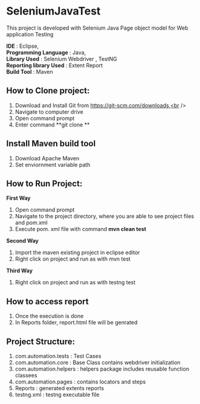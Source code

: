 # SeleniumJavaTest

This project is developed with Selenium Java Page object model for Web application Testing

**IDE** : Eclipse,<br />
**Programming Language** : Java,<br />
**Library Used** : Selenium Webdriver , TestNG<br />
**Reporting library Used** : Extent Report<br />
**Build Tool** : Maven<br />


## How to Clone project:
1. Download and Install Git from https://git-scm.com/downloads,<br />
2. Navigate to computer drive<br />
3. Open command prompt<br />
3. Enter command **git clone **<br />

## Install Maven build tool
1. Download Apache Maven<br />
2. Set enviornment variable path<br />

## How to Run Project:
**First Way**
1. Open command prompt <br />
2. Navigate to the project directory, where you are able to see project files and pom.xml<br />
3. Execute pom. xml file with command **mvn clean test** <br />

**Second Way**
1. Import the maven existing project in eclipse editor<br />
2. Right click on project and run as with mvn test<br />

**Third Way**
1. Right click on project and run as with testng test<br />


## How to access report
1. Once the execution is done<br />
2. In Reports folder, report.html file will be genrated <br />


## Project Structure:

1. com.automation.tests : Test Cases<br />
2. com.automation.core : Base Class contains webdriver initialization<br />
3. com.automation.helpers : helpers package includes reusable function classees<br />
4. com.automation.pages : contains locators and steps <br />
5. Reports :  generated extents reports <br />
6. testng.xml : testng executable file<br />
